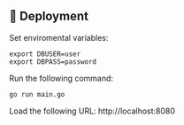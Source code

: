 ## 🚀 Deployment <a name = "deployment"></a>

Set enviromental variables:
```
export DBUSER=user
export DBPASS=password
```

Run the following command:
```
go run main.go
```

Load the following URL: http://localhost:8080
